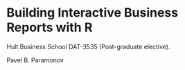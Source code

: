 # Building Interactive Business Reports with R

Hult Business School DAT-3535 (Post-graduate elective).

Pavel B. Paramonov
